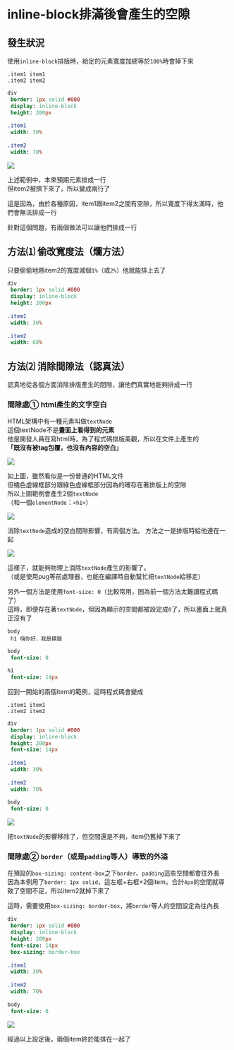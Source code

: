 # inline-block排滿後會產生的空隙

## 發生狀況

使用`inline-block`排版時，給定的元素寬度加總等於`100%`時會掉下來

```pug
.item1 item1
.item2 item2
```

```sass
div
 border: 1px solid #000
 display: inline-block
 height: 200px
 
.item1
 width: 30%
 
.item2
 width: 70%
```

![](https://raw.githubusercontent.com/ianchen0419/notes/master/img/inline-block排滿後會產生的空隙/01.png)

上述範例中，本來預期元素排成一行  
但item2被擠下來了，所以變成兩行了    

這是因為，由於各種原因，item1跟item2之間有空隙，所以寬度下得太滿時，他們會無法排成一行    

針對這個問題，有兩個做法可以讓他們排成一行

## 方法⑴ 偷改寬度法（爛方法）

只要偷偷地將item2的寬度減個`1%`（或`2%`）他就能排上去了

```sass
div
 border: 1px solid #000
 display: inline-block
 height: 200px
 
.item1
 width: 30%
 
.item2
 width: 68%
```

## 方法⑵ 消除間隙法（認真法）

認真地從各個方面消除排版產生的間隙，讓他們真實地能夠排成一行

### 間隙處① html產生的文字空白

HTML架構中有一種元素叫做`textNode`  
這個textNode不是**畫面上看得到的元素**  
他是開發人員在寫html時，為了程式碼排版美觀，所以在文件上產生的  
**「既沒有被tag包覆，也沒有內容的空白」**

![](https://raw.githubusercontent.com/ianchen0419/notes/master/img/inline-block排滿後會產生的空隙/02.png)

如上圖，雖然看似是一份普通的HTML文件  
但橘色虛線框部分跟綠色虛線框部分因為的確存在著排版上的空隙  
所以上圖範例會產生2個`textNode`  
（和一個`elementNode`：`<h1>`）

![](https://raw.githubusercontent.com/ianchen0419/notes/master/img/inline-block排滿後會產生的空隙/03.png)

消除`textNode`造成的空白間隙影響，有兩個方法。
方法之一是排版時給他連在一起

![](https://raw.githubusercontent.com/ianchen0419/notes/master/img/inline-block排滿後會產生的空隙/04.png)

這樣子，就能夠物理上消除`textNode`產生的影響了。  
（或是使用pug等前處理器，也能在編譯時自動幫忙把`textNode`給移走）    

另外一個方法是使用`font-size: 0`（比較常用，因為前一個方法太難讀程式碼了）  
這時，即便存在著`textNode`，但因為顯示的空間都被設定成`0`了，所以畫面上就真正沒有了

```pug
body
 h1 嗨你好，我是標題
```

```sass
body
 font-size: 0

h1
 font-size: 14px
```

回到一開始的兩個item的範例，這時程式碼會變成

```pug
.item1 item1
.item2 item2
```

```sass
div
 border: 1px solid #000
 display: inline-block
 height: 200px
 font-size: 14px
 
.item1
 width: 30%
 
.item2
 width: 70%
 
body
 font-size: 0
```

![](https://raw.githubusercontent.com/ianchen0419/notes/master/img/inline-block排滿後會產生的空隙/05.png)

把`textNode`的影響移除了，但空間還是不夠，item仍舊掉下來了

### 間隙處② `border`（或是`padding`等人）導致的外溢

在預設的`box-sizing: content-box`之下`border`、`padding`這些空間都會往外長  
因為本例用了`border: 1px solid`，這左框+右框×2個item，合計`4px`的空間就導致了空間不足，所以item2就掉下來了    

這時，需要使用`box-sizing: border-box`，將`border`等人的空間設定為往內長

```sass
div
 border: 1px solid #000
 display: inline-block
 height: 200px
 font-size: 14px
 box-sizing: border-box
 
.item1
 width: 30%
 
.item2
 width: 70%
 
body
 font-size: 0
```

![](https://raw.githubusercontent.com/ianchen0419/notes/master/img/inline-block排滿後會產生的空隙/06.png)

經過以上設定後，兩個item終於能排在一起了